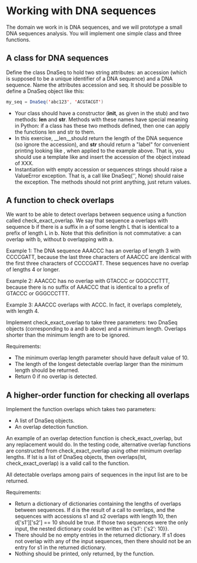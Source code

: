 # Working with DNA sequences

The domain we work in is DNA sequences, and we will prototype a small
DNA sequences analysis. You will implement one simple class and three
functions.



## A class for DNA sequences

Define the class DnaSeq to hold two string attributes: an accession
(which is supposed to be a unique identifier of a DNA sequence) and a
DNA sequence. Name the attributes accession and seq. It should be
possible to define a DnaSeq object like this:

```java
my_seq = DnaSeq('abc123', 'ACGTACGT')
```

- Your class should have a constructor (__init__, as given in the
  stub) and two methods: __len__ and __str__. Methods with these names
  have special meaning in Python: if a class has these two methods
  defined, then one can apply the functions len and str to them.
- In this exercise, __len__should return the length of the DNA
  sequence (so ignore the accession), and __str__ should return a
  "label" for convenient printing looking like <DnaSeq
  accession=abc123>, when applied to the example above. That is, you
  should use a template like <DnaSeq accession=XXX> and insert the
  accession of the object instead of XXX.
- Instantiation with empty accession or sequences strings should raise
  a ValueError exception. That is, a call like DnaSeq('', None) should
  raise the exception.  The methods should not print anything, just
  return values.



## A function to check overlaps

We want to be able to detect overlaps between sequence using a
function called check_exact_overlap. We say that sequence a overlaps
with sequence b if there is a suffix in a of some length L that is
identical to a prefix of length L in b. Note that this definition is
not commutative: a can overlap with b, without b overlapping with a.

Example 1: The DNA sequence AAACCC has an overlap of length 3 with
CCCCGATT, because the last three characters of AAACCC are identical
with the first three characters of CCCCGATT. These sequences have no
overlap of lengths 4 or longer.

Example 2: AAACCC has no overlap with GTACCC or GGGCCCTTT, because
there is no suffix of AAACCC that is identical to a prefix of GTACCC
or GGGCCCTTT.

Example 3: AAACCC overlaps with ACCC. In fact, it overlaps completely,
with length 4.

Implement check_exact_overlap to take three parameters: two DnaSeq
objects (corresponding to a and b above) and a minimum
length. Overlaps shorter than the minimum length are to be ignored.

Requirements:
- The minimum overlap length parameter should have default value of 10.
- The length of the longest detectable overlap larger than the minimum length should be returned.
- Return 0 if no overlap is detected.



## A higher-order function for checking all overlaps

Implement the function overlaps which takes two parameters:

- A list of DnaSeq objects.
- An overlap detection function.

An example of an overlap detection function is check_exact_overlap,
but any replacement would do. In the testing code, alternative overlap
functions are constructed from check_exact_overlap using other minimum
overlap lengths. If lst is a list of DnaSeq objects, then
overlaps(lst, check_exact_overlap) is a valid call to the function.

All detectable overlaps among pairs of sequences in the input list are to be returned.

Requirements:

- Return a dictionary of dictionaries containing the lengths of
  overlaps between sequences. If d is the result of a call to
  overlaps, and the sequences with accessions s1 and s2 overlaps
  with length 10, then d['s1']['s2'] == 10 should be true. If those
  two sequences were the only input, the nested dictionary could be
  written as {'s1': {'s2': 10}}.
- There should be no empty entries in the returned dictionary. If s1
  does not overlap with any of the input sequences, then there should
  not be an entry for s1 in the returned dictionary.
- Nothing should be printed, only returned, by the function.
